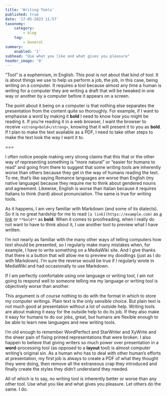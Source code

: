 ```yaml
---
title: 'Writing Tools'
published: true
date: '17-05-2023 11:57'
taxonomy:
    category:
        - blog
    tag:
        - General
summary:
    enabled: '1'
subhead: "Use what you like and what gives you pleasure"
header_image: '0'
---
```


”Tool” is a euphemism, in English. This post is not about that kind of tool. It is about things we use to help us perform a job, the job, in this case, being writing on a computer. It requires a tool because almost any time a human is writing for a computer they are writing a draft that will be tweaked in one way or another by a computer before it appears on a screen.

The point about it being on a computer is that nothing else separates the presentation from the content quite so thoroughly. For example, if I want to emphasise a word by making it **bold** I need to know how you might be reading it. If you’re reading it in a web browser, I want the browser to receive `<strong>bold</strong>`, knowing that it will present it to you as **bold**. If I plan to make the text available as a PDF, I need to take other steps to make the text look the way I want it to.

===

I often notice people making very strong claims that this that or the other way of representing something is “more natural” or “easier for humans to read” and going from there to suggest that some writing tools are inherently worse than others because they get in the way of humans reading the text. To me, that’s like saying Romance languages are worse than English (my native language) because they require me to think about gendered nouns and agreement. Likewise, English is worse than Italian because it requires Italians to think (hard) about pronunciation. The same is true for writing tools.

As it happens, I am very familiar with Markdown (and some of its dialects). So it is no great hardship for me to read `[a link](https://example.com)` as [a link](https://example.com) or `**bold**` as **bold**. When it comes to proofreading, when I really do not want to have to think about it, I use another tool to preview what I have written.

I’m not nearly as familiar with the many other ways of telling computers how text should be presented, so I regularly make many mistakes when, for example, I have to write something on a MediaWiki site. And I give thanks that there is a button that will allow me to preview my doodlings (just as I do with Markdown). I’m sure the reverse would be true if I regularly wrote in MediaWiki and had occasionally to use Markdown.

If I am perfectly comfortable using one language or writing tool, I am not going to respond well to someone telling me my language or writing tool is objectively worse than another.

This argument is of course nothing to do with the format in which to store my computer writings. Plain text is the only sensible choice. But plain text is not much good at presentation without a lot of outside help. Writing tools are about making it easy for the outside help to do its job. If they also make it easy for humans to do our jobs, great, but humans are flexible enough to be able to learn new languages and new writing tools.

I’m old enough to remember WordPerfect and StarWriter and XyWrite and the sheer pain of fixing printed representations that were broken. I also happen to believe that giving writers so much power over presentation in a **word**-processing tool (as opposed to a **layout** tool) is almost computer writing’s original sin. As a human who has to deal with other human’s efforts at presentation, my first job is always to create a PDF of what they thought they were doing, then remove all the extraneous crap they introduced and finally create the styles they didn’t understand they needed.

All of which is to say, no writing tool is inherently better or worse than any other tool. Use what you like and what gives you pleasure. Let others do the same. I do.

